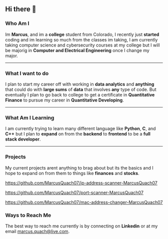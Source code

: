 ## Hi there 👋

### Who Am I
Im **Marcus**, and im a **college** student from Colorado, I recently just **started** coding and im learning so much from the classes im taking, I am currently taking computer science and cybersecurity courses at my college but I will be majorig in **Computer and Electrical Engineering** once I change my major.

---

### What I want to do
I plan to start my career off with working in **data analytics** and **anything** that could do with **large sums** of **data** that involves **any** type of code. But eventually I plan to go back to college to get a certificate in **Quantitative Finance** to pursue my career in **Quantitative Developing**.

---

### What Am I Learning
I am currently trying to learn many different language like **Python**, **C**, and **C++** but I plan to **expand** on from the **backend** to **frontend** to be a **full stack developer**.

---

### Projects
My current projects arent anything to brag about but its the basics and I hope to expand on from them to things like **finances** and **stocks**.

https://github.com/MarcusQuach07/ip-address-scanner-MarcusQuach07

https://github.com/MarcusQuach07/port-scanner-MarcusQuach07

https://github.com/MarcusQuach07/mac-address-changer-MarcusQuach07

### Ways to Reach Me
The best way to reach me currently is by connecting on **Linkedin** or at my email marcus.quach@live.com.
